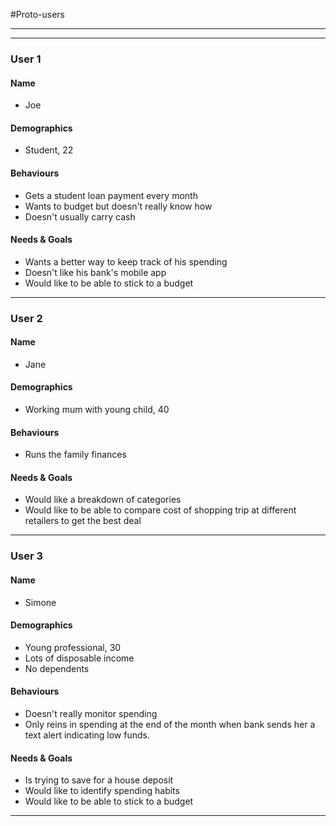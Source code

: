 #Proto-users

***
***

### User 1

#### Name
* Joe

#### Demographics
* Student, 22

#### Behaviours
* Gets a student loan payment every month
* Wants to budget but doesn't really know how
* Doesn't usually carry cash


#### Needs & Goals
* Wants a better way to keep track of his spending
* Doesn't like his bank's mobile app
* Would like to be able to stick to a budget

***

### User 2

#### Name
* Jane

#### Demographics
* Working mum with young child, 40

#### Behaviours
* Runs the family finances

#### Needs & Goals
* Would like a breakdown of categories
* Would like to be able to compare cost of shopping trip at different retailers to get the best deal

***

### User 3

#### Name
* Simone

#### Demographics
* Young professional, 30
* Lots of disposable income
* No dependents

#### Behaviours
* Doesn't really monitor spending
* Only reins in spending at the end of the month when bank sends her a text alert indicating low funds.

#### Needs & Goals
* Is trying to save for a house deposit
* Would like to identify spending habits
* Would like to be able to stick to a budget

***
